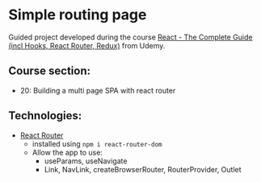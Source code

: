 # Simple routing page

Guided project developed during the course [React - The Complete Guide (incl Hooks, React Router, Redux)](https://www.udemy.com/course/react-the-complete-guide-incl-redux/) from Udemy.

## Course section:

- 20: Building a multi page SPA with react router

## Technologies:

- [React Router](https://reactrouter.com/en/main)
  - installed using `npm i react-router-dom`
  - Allow the app to use:
    - useParams, useNavigate
    - Link, NavLink, createBrowserRouter, RouterProvider, Outlet

